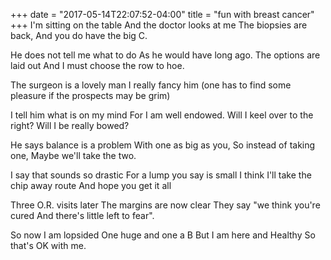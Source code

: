 +++
date = "2017-05-14T22:07:52-04:00"
title = "fun with breast cancer"
+++
I'm sitting on the table
And the doctor looks at me
The biopsies are back,
And you do have the big C.
<!--more-->

He does not tell me what to do
As he would have long ago.
The options are laid out
And I must choose the row to hoe.

The surgeon is a lovely man
I really fancy him
(one has to find some pleasure
if the prospects may be grim)

I tell him what is on my mind
For I am well endowed.
Will I keel over to the right?
Will I be really bowed?

He says balance is a problem
With one as big as you,
So instead of taking one,
Maybe we'll take the two.

I say that sounds so drastic
For a lump you say is small
I think I'll take the chip away route
And hope you get it all

Three O.R. visits later
The margins are now clear
They say "we think you're cured
And there's little left to fear".

So now I am lopsided
One huge and one a B
But I am here and Healthy
So that's OK with me.

